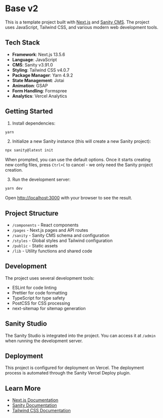 # Base v2

This is a template project built with [Next.js](https://nextjs.org/) and [Sanity CMS](https://www.sanity.io/). The project uses JavaScript, Tailwind CSS, and various modern web development tools.

## Tech Stack

- **Framework**: Next.js 13.5.6
- **Language**: JavaScript
- **CMS**: Sanity v3.91.0
- **Styling**: Tailwind CSS v4.0.7
- **Package Manager**: Yarn 4.9.2
- **State Management**: Jotai
- **Animation**: GSAP
- **Form Handling**: Formspree
- **Analytics**: Vercel Analytics

## Getting Started

1. Install dependencies:

```bash
yarn
```

2. Initialize a new Sanity instance (this will create a new Sanity project):

```bash
npx sanity@latest init
```

When prompted, you can use the default options. Once it starts creating new config files, press `Ctrl+C` to cancel - we only need the Sanity project creation.

3. Run the development server:

```bash
yarn dev
```

Open [http://localhost:3000](http://localhost:3000) with your browser to see the result.

## Project Structure

- `/components` - React components
- `/pages` - Next.js pages and API routes
- `/sanity` - Sanity CMS schema and configuration
- `/styles` - Global styles and Tailwind configuration
- `/public` - Static assets
- `/lib` - Utility functions and shared code

## Development

The project uses several development tools:

- ESLint for code linting
- Prettier for code formatting
- TypeScript for type safety
- PostCSS for CSS processing
- next-sitemap for sitemap generation

## Sanity Studio

The Sanity Studio is integrated into the project. You can access it at `/admin` when running the development server.

## Deployment

This project is configured for deployment on Vercel. The deployment process is automated through the Sanity Vercel Deploy plugin.

## Learn More

- [Next.js Documentation](https://nextjs.org/docs)
- [Sanity Documentation](https://www.sanity.io/docs)
- [Tailwind CSS Documentation](https://tailwindcss.com/docs)
